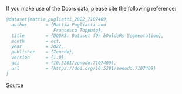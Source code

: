 If you make use of the Doors data, please cite the following reference:

``` bibtex 
@dataset{mattia_pugliatti_2022_7107409,
  author       = {Mattia Pugliatti and
                  Francesco Topputo},
  title        = {DOORS: Dataset fOr bOuldeRs Segmentation},
  month        = oct,
  year         = 2022,
  publisher    = {Zenodo},
  version      = {1.0},
  doi          = {10.5281/zenodo.7107409},
  url          = {https://doi.org/10.5281/zenodo.7107409}
}
```

[Source](https://zenodo.org/records/7107409#.Y20Ja-z7RhE)